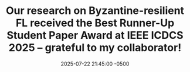 ---
# title: >-
#     AI-Powered Robot Chef Wins International Culinary Competition
#     <span class="badge badge-pill badge-info">Featured</span>
title: "Our research on Byzantine-resilient FL received the Best Runner-Up Student Paper Award at IEEE ICDCS 2025 – grateful to my collaborator!"
date: 2025-07-22 21:45:00 -0500
---